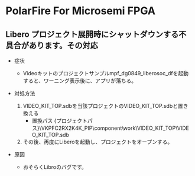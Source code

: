 # PolarFire For Microsemi FPGA


## Libero プロジェクト展開時にシャットダウンする不具合があります。その対応
* 症状
    - Videoキットのプロジェクトサンプルmpf_dg0849_liberosoc_dfを起動すると、ワーニング表示後に、アプリが落ちる。

* 対処方法
    1. VIDEO_KIT_TOP.sdbを当該プロジェクトのVIDEO_KIT_TOP.sdbと置き換える
        * 置換パス {プロジェクトパス}\VKPFC2RX2K4K_PIP\component\work\VIDEO_KIT_TOP\VIDEO_KIT_TOP.sdb
    2. その後、再度にLiberoを起動し、プロジェクトをオープンする。

* 原因
    - おそらくLibroのバグです。

